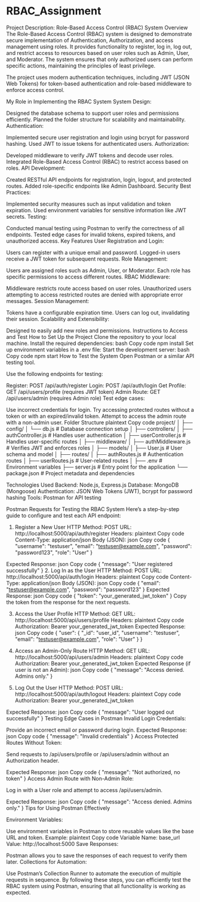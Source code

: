 # RBAC_Assignment
Project Description: Role-Based Access Control (RBAC) System
Overview
The Role-Based Access Control (RBAC) system is designed to demonstrate secure implementation of Authentication, Authorization, and access management using roles. It provides functionality to register, log in, log out, and restrict access to resources based on user roles such as Admin, User, and Moderator. The system ensures that only authorized users can perform specific actions, maintaining the principles of least privilege.

The project uses modern authentication techniques, including JWT (JSON Web Tokens) for token-based authentication and role-based middleware to enforce access control.

My Role in Implementing the RBAC System
System Design:

Designed the database schema to support user roles and permissions efficiently.
Planned the folder structure for scalability and maintainability.
Authentication:

Implemented secure user registration and login using bcrypt for password hashing.
Used JWT to issue tokens for authenticated users.
Authorization:

Developed middleware to verify JWT tokens and decode user roles.
Integrated Role-Based Access Control (RBAC) to restrict access based on roles.
API Development:

Created RESTful API endpoints for registration, login, logout, and protected routes.
Added role-specific endpoints like Admin Dashboard.
Security Best Practices:

Implemented security measures such as input validation and token expiration.
Used environment variables for sensitive information like JWT secrets.
Testing:

Conducted manual testing using Postman to verify the correctness of all endpoints.
Tested edge cases for invalid tokens, expired tokens, and unauthorized access.
Key Features
User Registration and Login:

Users can register with a unique email and password.
Logged-in users receive a JWT token for subsequent requests.
Role Management:

Users are assigned roles such as Admin, User, or Moderator.
Each role has specific permissions to access different routes.
RBAC Middleware:

Middleware restricts route access based on user roles.
Unauthorized users attempting to access restricted routes are denied with appropriate error messages.
Session Management:

Tokens have a configurable expiration time.
Users can log out, invalidating their session.
Scalability and Extensibility:

Designed to easily add new roles and permissions.
Instructions to Access and Test
How to Set Up the Project
Clone the repository to your local machine.
Install the required dependencies:
bash
Copy code
npm install
Set up environment variables in a .env file:
Start the development server:
bash
Copy code
npm start
How to Test the System
Open Postman or a similar API testing tool.

Use the following endpoints for testing:

Register: POST /api/auth/register
Login: POST /api/auth/login
Get Profile: GET /api/users/profile (requires JWT token)
Admin Route: GET /api/users/admin (requires Admin role)
Test edge cases:

Use incorrect credentials for login.
Try accessing protected routes without a token or with an expired/invalid token.
Attempt to access the admin route with a non-admin user.
Folder Structure
plaintext
Copy code
project/
│
├── config/
│   └── db.js         # Database connection setup
│
├── controllers/
│   ├── authController.js    # Handles user authentication
│   ├── userController.js    # Handles user-specific routes
│
├── middleware/
│   ├── authMiddleware.js    # Verifies JWT and enforces roles
│
├── models/
│   ├── User.js       # User schema and model
│
├── routes/
│   ├── authRoutes.js # Authentication routes
│   ├── userRoutes.js # User-related routes
│
├── .env              # Environment variables
├── server.js         # Entry point for the application
└── package.json      # Project metadata and dependencies





Technologies Used
Backend: Node.js, Express.js
Database: MongoDB (Mongoose)
Authentication: JSON Web Tokens (JWT), bcrypt for password hashing
Tools: Postman for API testing



Postman Requests for Testing the RBAC System
Here’s a step-by-step guide to configure and test each API endpoint:

1. Register a New User
HTTP Method: POST
URL: http://localhost:5000/api/auth/register
Headers:
plaintext
Copy code
Content-Type: application/json
Body (JSON):
json
Copy code
{
  "username": "testuser",
  "email": "testuser@example.com",
  "password": "password123",
  "role": "User"
}




Expected Response:
json
Copy code
{
  "message": "User registered successfully"
}
2. Log In as the User
HTTP Method: POST
URL: http://localhost:5000/api/auth/login
Headers:
plaintext
Copy code
Content-Type: application/json
Body (JSON):
json
Copy code
{
  "email": "testuser@example.com",
  "password": "password123"
}
Expected Response:
json
Copy code
{
  "token": "your_generated_jwt_token"
}
Copy the token from the response for the next requests.




3. Access the User Profile
HTTP Method: GET
URL: http://localhost:5000/api/users/profile
Headers:
plaintext
Copy code
Authorization: Bearer your_generated_jwt_token
Expected Response:
json
Copy code
{
  "user": {
    "_id": "user_id",
    "username": "testuser",
    "email": "testuser@example.com",
    "role": "User"
  }
}




4. Access an Admin-Only Route
HTTP Method: GET
URL: http://localhost:5000/api/users/admin
Headers:
plaintext
Copy code
Authorization: Bearer your_generated_jwt_token
Expected Response (if user is not an Admin):
json
Copy code
{
  "message": "Access denied. Admins only."
}




5. Log Out the User
HTTP Method: POST
URL: http://localhost:5000/api/auth/logout
Headers:
plaintext
Copy code
Authorization: Bearer your_generated_jwt_token





Expected Response:
json
Copy code
{
  "message": "User logged out successfully"
}
Testing Edge Cases in Postman
Invalid Login Credentials:

Provide an incorrect email or password during login.
Expected Response:
json
Copy code
{
  "message": "Invalid credentials"
}
Access Protected Routes Without Token:

Send requests to /api/users/profile or /api/users/admin without an Authorization header.




Expected Response:
json
Copy code
{
  "message": "Not authorized, no token"
}
Access Admin Route with Non-Admin Role:

Log in with a User role and attempt to access /api/users/admin.




Expected Response:
json
Copy code
{
  "message": "Access denied. Admins only."
}
Tips for Using Postman Effectively



Environment Variables:




Use environment variables in Postman to store reusable values like the base URL and token.
Example:
plaintext
Copy code
Variable Name: base_url
Value: http://localhost:5000
Save Responses:




Postman allows you to save the responses of each request to verify them later.
Collections for Automation:

Use Postman’s Collection Runner to automate the execution of multiple requests in sequence.
By following these steps, you can efficiently test the RBAC system using Postman, ensuring that all functionality is working as expected.

